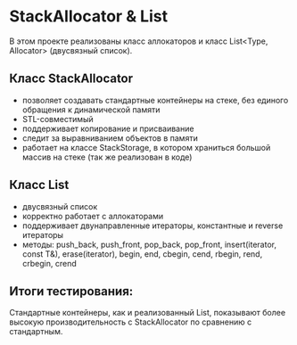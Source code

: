# StackAllocator & List
В этом проекте реализованы класс аллокаторов и класс List<Type, Allocator> (двусвязный список).
## Класс StackAllocator
* позволяет создавать стандартные контейнеры на стеке, без единого обращения к динамической памяти
* STL-совместимый
* поддерживает копирование и присваивание
* следит за выравниванием объектов в памяти
* работает на классе StackStorage, в котором храниться большой массив на стеке (так же реализован в коде)

## Класс List
* двусвязный список
* корректно работает с аллокаторами
* поддерживает двунаправленные итераторы, константные и reverse итераторы
* методы: push_back, push_front, pop_back, pop_front, insert(iterator, const T&), erase(iterator), begin, end, cbegin, cend, rbegin, rend, crbegin, crend

## Итоги тестирования:
 Стандартные контейнеры, как и реализованный List, показывают более высокую производительность с StackAllocator по сравнению с стандартным.
